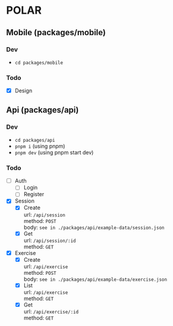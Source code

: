 # POLAR

## Mobile (packages/mobile)
### Dev
- ```cd packages/mobile```
### Todo
- [X] Design

## Api (packages/api)
### Dev
- ```cd packages/api```
- ```pnpm i``` (using pnpm)
- ```pnpm dev``` (using pnpm start dev)
### Todo
- [ ] Auth
  - [ ] Login
  - [ ] Register

- [X] Session
  - [X] Create  
    url: `/api/session`  
    method: `POST`  
    body: `see in ./packages/api/example-data/session.json`
  - [X] Get  
    url: `/api/session/:id`  
    method: `GET`

- [X] Exercise
  - [X] Create  
    url: `/api/exercise`  
    method: `POST`  
    body: `see in ./packages/api/example-data/exercise.json`
  - [X] List  
    url: `/api/exercise`  
    method: `GET`
  - [x] Get  
    url: `/api/exercise/:id`  
    method: `GET`
